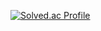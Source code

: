 [![Solved.ac Profile](http://mazassumnida.wtf/api/v2/generate_badge?boj=sin9158)](https://solved.ac/sin9158/)
